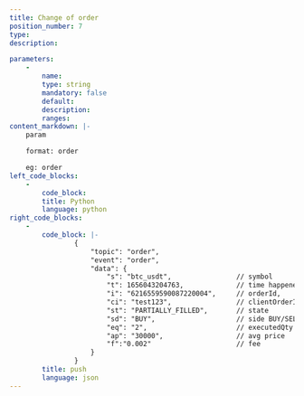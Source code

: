 ```yaml
---
title: Change of order
position_number: 7
type:
description: 

parameters:
    -
        name:
        type: string
        mandatory: false
        default:
        description:
        ranges:
content_markdown: |-
    param

    format: order

    eg: order
left_code_blocks:
    -
        code_block:
        title: Python
        language: python
right_code_blocks:
    -
        code_block: |-
                {
                    "topic": "order", 
                    "event": "order", 
                    "data": {
                        "s": "btc_usdt",                // symbol
                        "t": 1656043204763,             // time happened time
                        "i": "6216559590087220004",     // orderId,
                        "ci": "test123",                // clientOrderId
                        "st": "PARTIALLY_FILLED",       // state
                        "sd": "BUY",                    // side BUY/SELL
                        "eq": "2",                      // executedQty executed quantity
                        "ap": "30000",                  // avg price
                        "f":"0.002"                     // fee 
                    }
                }
        title: push
        language: json
---
```


